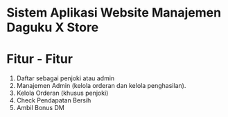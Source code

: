 # Sistem Aplikasi Website Manajemen Daguku X Store
# Fitur - Fitur 
1. Daftar sebagai penjoki atau admin
2. Manajemen Admin (kelola orderan dan kelola penghasilan).
3. Kelola Orderan (khusus penjoki)
4. Check Pendapatan Bersih
5. Ambil Bonus DM
